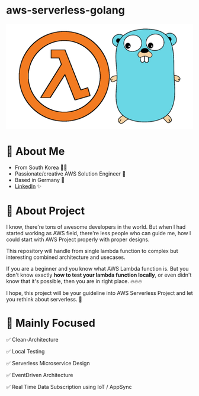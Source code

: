 # aws-serverless-golang
![](./docs/logo.png)

# 👋 About Me
- From South Korea  👨‍💻
- Passionate/creative AWS Solution Engineer 🧡
- Based in Germany 🍺
- [LinkedIn](https://www.linkedin.com/in/junghwa-park-279129235/) ✨

# 👀 About Project
I know, there're tons of awesome developers in the world. But when I had started working as AWS field, there're less people who can guide me, how I could start with AWS Project properly with proper designs.

This repository will handle from single lambda function to complex but interesting combined architecture and usecases. 

If you are a beginner and you know what AWS Lambda function is. But you don't know exactly **how to test your lambda function locally**, or even didn't know that it's possible, then you are in right place. 🔥🔥🔥

I hope, this project will be your guideline into AWS Serverless Project and let you rethink about serverless. 🚀

# 🎯 Mainly Focused 
✅ Clean-Architecture

✅ Local Testing

✅ Serverless Microservice Design

✅ EventDriven Architecture

✅ Real Time Data Subscription using IoT / AppSync